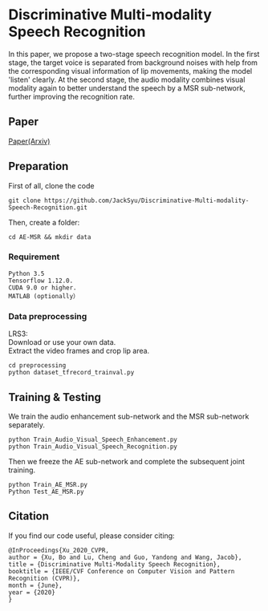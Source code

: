 # Discriminative Multi-modality Speech Recognition
In this paper, we propose a two-stage speech recognition model. In the first stage, the target voice is separated from background noises with help from the corresponding visual information of lip movements, making the model 'listen' clearly. At the second stage, the audio modality combines visual modality again to better understand the speech by a MSR sub-network, further improving the recognition rate.
## Paper
[Paper(Arxiv)](http://arxiv.org/abs/2005.05592)
## Preparation
First of all, clone the code
```
git clone https://github.com/JackSyu/Discriminative-Multi-modality-Speech-Recognition.git
```
Then, create a folder:
```
cd AE-MSR && mkdir data
```
### Requirement
```
Python 3.5
Tensorflow 1.12.0.
CUDA 9.0 or higher. 
MATLAB (optionally）
```
### Data preprocessing
LRS3:<br>
Download or use your own data.<br>
Extract the video frames and crop lip area.<br>
```
cd preprocessing
python dataset_tfrecord_trainval.py
```
## Training & Testing
We train the audio enhancement sub-network and the MSR sub-network separately.
```
python Train_Audio_Visual_Speech_Enhancement.py
python Train_Audio_Visual_Speech_Recognition.py
```
Then we freeze the AE sub-network and complete the subsequent joint training.
```
python Train_AE_MSR.py
Python Test_AE_MSR.py
```
## Citation
If you find our code useful, please consider citing:
```
@InProceedings{Xu_2020_CVPR,
author = {Xu, Bo and Lu, Cheng and Guo, Yandong and Wang, Jacob},
title = {Discriminative Multi-Modality Speech Recognition},
booktitle = {IEEE/CVF Conference on Computer Vision and Pattern Recognition (CVPR)},
month = {June},
year = {2020}
}
```
